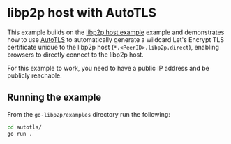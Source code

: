 # libp2p host with AutoTLS

This example builds on the [libp2p host example](../libp2p-host) example and demonstrates how to use [AutoTLS](https://blog.ipfs.tech/2024-shipyard-improving-ipfs-on-the-web/#autotls-with-libp2p-direct) to automatically generate a wildcard Let's Encrypt TLS certificate unique to the libp2p host (`*.<PeerID>.libp2p.direct`), enabling browsers to directly connect to the libp2p host.

For this example to work, you need to have a public IP address and be publicly reachable.

## Running the example

From the `go-libp2p/examples` directory run the following:

```sh
cd autotls/
go run .
```
